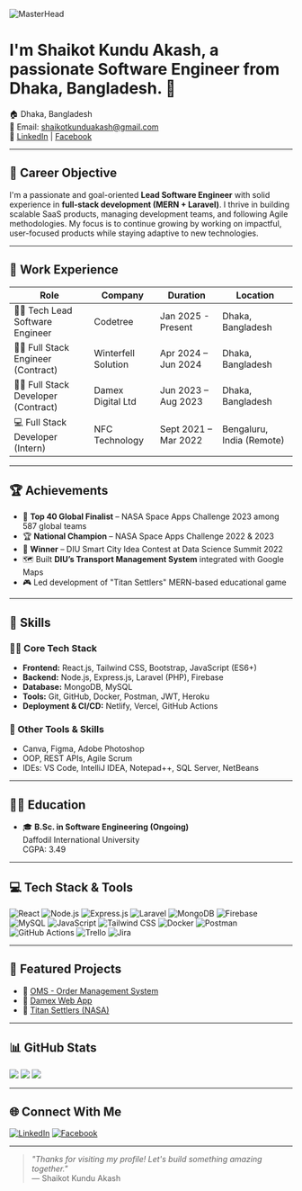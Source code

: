 ![MasterHead](https://res.cloudinary.com/ddlbvpfq1/image/upload/v1729105506/1684413786378_itxpq4.jpg)

# I'm **Shaikot Kundu Akash**, a passionate Software Engineer from Dhaka, Bangladesh. 👋  
🏠 Dhaka, Bangladesh  
📧 Email: [shaikotkunduakash@gmail.com](mailto:shaikotkunduakash@gmail.com)  
🔗 [LinkedIn](https://www.linkedin.com/in/shaikot-3009) | [Facebook](https://www.facebook.com/saikat.akash1)  

---

## 🚀 Career Objective

I'm a passionate and goal-oriented **Lead Software Engineer** with solid experience in **full-stack development (MERN + Laravel)**. I thrive in building scalable SaaS products, managing development teams, and following Agile methodologies. My focus is to continue growing by working on impactful, user-focused products while staying adaptive to new technologies.

---

## 💼 Work Experience

| Role | Company | Duration | Location |
|------|---------|----------|----------|
| 👨‍💻 Tech Lead Software Engineer | Codetree | Jan 2025 - Present | Dhaka, Bangladesh |
| 🧑‍💻 Full Stack Engineer (Contract) | Winterfell Solution | Apr 2024 – Jun 2024 | Dhaka, Bangladesh |
| 🧑‍💻 Full Stack Developer (Contract) | Damex Digital Ltd | Jun 2023 – Aug 2023 | Dhaka, Bangladesh |
| 💻 Full Stack Developer (Intern) | NFC Technology | Sept 2021 – Mar 2022 | Bengaluru, India (Remote) |

---

## 🏆 Achievements

- 🥇 **Top 40 Global Finalist** – NASA Space Apps Challenge 2023 among 587 global teams  
- 🏆 **National Champion** – NASA Space Apps Challenge 2022 & 2023  
- 🧠 **Winner** – DIU Smart City Idea Contest at Data Science Summit 2022  
- 🗺️ Built **DIU’s Transport Management System** integrated with Google Maps  
- 🎮 Led development of "Titan Settlers" MERN-based educational game

---

## 🧠 Skills

### 👨‍💻 Core Tech Stack
- **Frontend:** React.js, Tailwind CSS, Bootstrap, JavaScript (ES6+)
- **Backend:** Node.js, Express.js, Laravel (PHP), Firebase
- **Database:** MongoDB, MySQL
- **Tools:** Git, GitHub, Docker, Postman, JWT, Heroku
- **Deployment & CI/CD:** Netlify, Vercel, GitHub Actions

### 🧰 Other Tools & Skills
- Canva, Figma, Adobe Photoshop
- OOP, REST APIs, Agile Scrum
- IDEs: VS Code, IntelliJ IDEA, Notepad++, SQL Server, NetBeans

---

## 👨‍🎓 Education

- 🎓 **B.Sc. in Software Engineering (Ongoing)**  
  Daffodil International University  
  CGPA: 3.49

---

## 💻 Tech Stack & Tools

![React](https://img.shields.io/badge/react-%2320232a.svg?style=for-the-badge&logo=react&logoColor=%2361DAFB)
![Node.js](https://img.shields.io/badge/node.js-6DA55F?style=for-the-badge&logo=node.js&logoColor=white)
![Express.js](https://img.shields.io/badge/express.js-%23404d59.svg?style=for-the-badge&logo=express&logoColor=%2361DAFB)
![Laravel](https://img.shields.io/badge/laravel-%23FF2D20.svg?style=for-the-badge&logo=laravel&logoColor=white)
![MongoDB](https://img.shields.io/badge/MongoDB-%234ea94b.svg?style=for-the-badge&logo=mongodb&logoColor=white)
![Firebase](https://img.shields.io/badge/firebase-%23039BE5.svg?style=for-the-badge&logo=firebase)
![MySQL](https://img.shields.io/badge/mysql-%2300f.svg?style=for-the-badge&logo=mysql&logoColor=white)
![JavaScript](https://img.shields.io/badge/javascript-%23323330.svg?style=for-the-badge&logo=javascript&logoColor=%23F7DF1E)
![Tailwind CSS](https://img.shields.io/badge/tailwindcss-%2338B2AC.svg?style=for-the-badge&logo=tailwind-css&logoColor=white)
![Docker](https://img.shields.io/badge/Docker-2496ED?style=for-the-badge&logo=docker&logoColor=white)
![Postman](https://img.shields.io/badge/Postman-FF6C37?style=for-the-badge&logo=postman&logoColor=white)
![GitHub Actions](https://img.shields.io/badge/github%20actions-%232671E5.svg?style=for-the-badge&logo=githubactions&logoColor=white)
![Trello](https://img.shields.io/badge/trello-%23026AA7.svg?style=for-the-badge&logo=trello&logoColor=white)
![Jira](https://img.shields.io/badge/jira-%230A0FFF.svg?style=for-the-badge&logo=jira&logoColor=white)

---

## 📂 Featured Projects

- 🚀 [OMS - Order Management System](https://oms-zoro.netlify.app/)
- 🎯 [Damex Web App](https://damex.netlify.app/)
- 🌌 [Titan Settlers (NASA)](https://www.spaceappschallenge.org/2023/find-a-team/the_titans/)

---

## 📊 GitHub Stats

![](https://github-readme-stats.vercel.app/api?username=developer-shaikot&theme=tokyonight&hide_border=false)
![](https://github-readme-streak-stats.herokuapp.com/?user=developer-shaikot&theme=tokyonight&hide_border=false)
![](https://github-readme-stats.vercel.app/api/top-langs/?username=developer-shaikot&theme=tokyonight&hide_border=false&layout=compact)

---

## 🌐 Connect With Me

[![LinkedIn](https://img.shields.io/badge/linkedin-%230077B5.svg?style=for-the-badge&logo=linkedin&logoColor=white)](https://www.linkedin.com/in/shaikot-3009/)
[![Facebook](https://img.shields.io/badge/facebook-%231877F2.svg?style=for-the-badge&logo=facebook&logoColor=white)](https://www.facebook.com/saikat.akash1)

---

> _"Thanks for visiting my profile! Let's build something amazing together."_  
> — Shaikot Kundu Akash

